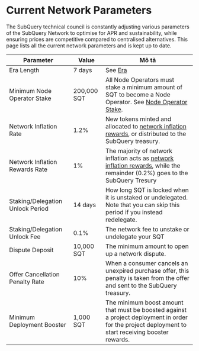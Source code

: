 # Current Network Parameters

The SubQuery technical council is constantly adjusting various parameters of the SubQuery Network to optimise for APR and sustainability, while ensuring prices are competitive compared to centralised alternatives. This page lists all the current network parameters and is kept up to date.

| Parameter                        | Value                | Mô tả                                                                                                                                                                                                                              |
| -------------------------------- | -------------------- | ---------------------------------------------------------------------------------------------------------------------------------------------------------------------------------------------------------------------------------- |
| Era Length                       | 7 days               | See [Era](./introduction/era.md)                                                                                                                                                                                                   |
| Minimum Node Operator Stake      | 200,000 SQT          | All Node Operators must stake a minimum amount of SQT to become a Node Operator. See [Node Operator Stake](./node_operators/stake.md).                                                             |
| Network Inflation Rate           | 1.2% | New tokens minted and allocated to [network inflation rewards](./introduction/reward-distribution.md#network-inflation-rewards), or distributed to the SubQuery treasury.                                          |
| Network Inflation Rewards Rate   | 1%                   | The majority of network inflation acts as [network inflation rewards](./introduction/reward-distribution.md#network-inflation-rewards), while the remainder (0.2%) goes to the SubQuery Tresury |
| Staking/Delegation Unlock Period | 14 days              | How long SQT is locked when it is unstaked or undelegated. Note that you can skip this period if you instead redelegate.                                                                           |
| Staking/Delegation Unlock Fee    | 0.1% | The network fee to unstake or undelegate your SQT                                                                                                                                                                                  |
| Dispute Deposit                  | 10,000 SQT           | The minimum amount to open up a network dispute.                                                                                                                                                                   |
| Offer Cancellation Penalty Rate  | 10%                  | When a consumer cancels an unexpired purchase offer, this penalty is taken from the offer and sent to the SubQuery treasury.                                                                                       |
| Minimum Deployment Booster       | 1,000 SQT            | The minimum boost amount that must be boosted against a project deployment in order for the project deployment to start receiving booster rewards.                                                                 |
